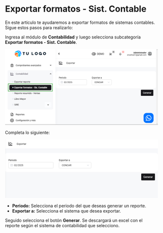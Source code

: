 # Exportar formatos - Sist. Contable

En este articulo te ayudaremos a exportar formatos de sistemas contables. Sigue estos pasos para realizarlo:

Ingresa al módulo de **Contabilidad** y luego selecciona subcategoría **Exportar formatos - Sist. Contable**.

![Alt text](img/exportarformato3.jpg)

Completa lo siguiente:

![Alt text](img/exportarformato4.jpg)

* **Periodo:**  Selecciona el periodo del que deseas generar un reporte.
* **Exportar a:** Selecciona el sistema que desea exportar.

Seguido selecciona el botón **Generar**. Se descargará un excel con el reporte según el sistema de contabilidad que selecciono.
